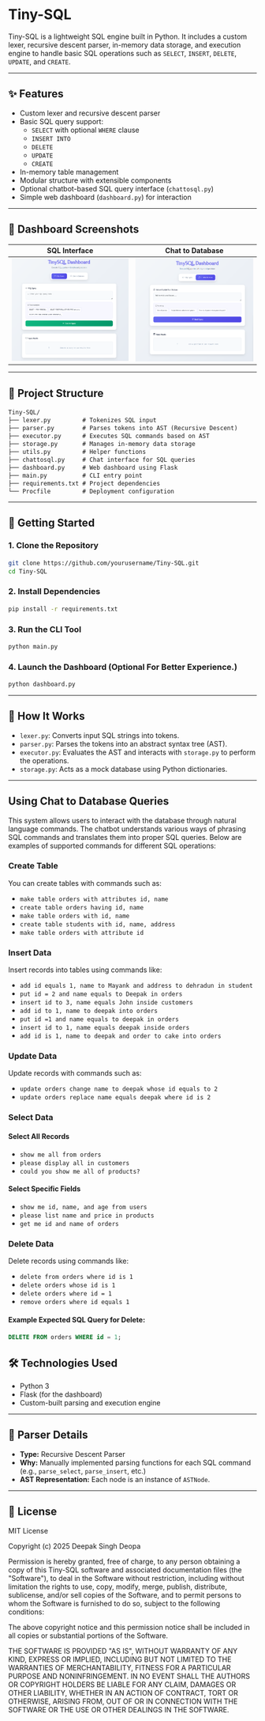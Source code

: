 # Tiny-SQL

Tiny-SQL is a lightweight SQL engine built in Python. It includes a custom lexer, recursive descent parser, in-memory data storage, and execution engine to handle basic SQL operations such as `SELECT`, `INSERT`, `DELETE`, `UPDATE`, and `CREATE`.

---

## ✨ Features

- Custom lexer and recursive descent parser
- Basic SQL query support:
  - `SELECT` with optional `WHERE` clause
  - `INSERT INTO`
  - `DELETE`
  - `UPDATE`
  - `CREATE`
- In-memory table management
- Modular structure with extensible components
- Optional chatbot-based SQL query interface (`chattosql.py`)
- Simple web dashboard (`dashboard.py`) for interaction

---

## 📸 Dashboard Screenshots

| SQL Interface                      | Chat to Database                     |
| ---------------------------------- | ------------------------------------ |
| ![SQL Interface](images/query.png) | ![Chat Interface](images/query1.png) |

---

## 🔧 Project Structure

```
Tiny-SQL/
├── lexer.py         # Tokenizes SQL input
├── parser.py        # Parses tokens into AST (Recursive Descent)
├── executor.py      # Executes SQL commands based on AST
├── storage.py       # Manages in-memory data storage
├── utils.py         # Helper functions
├── chattosql.py     # Chat interface for SQL queries
├── dashboard.py     # Web dashboard using Flask
├── main.py          # CLI entry point
├── requirements.txt # Project dependencies
└── Procfile         # Deployment configuration
```

---

## 🚀 Getting Started

### 1. Clone the Repository

```bash
git clone https://github.com/yourusername/Tiny-SQL.git
cd Tiny-SQL
```

### 2. Install Dependencies

```bash
pip install -r requirements.txt
```

### 3. Run the CLI Tool

```bash
python main.py
```

### 4. Launch the Dashboard (Optional For Better Experience.)

```bash
python dashboard.py
```

---

## 🧠 How It Works

- `lexer.py`: Converts input SQL strings into tokens.
- `parser.py`: Parses the tokens into an abstract syntax tree (AST).
- `executor.py`: Evaluates the AST and interacts with `storage.py` to perform the operations.
- `storage.py`: Acts as a mock database using Python dictionaries.

---

## Using Chat to Database Queries

This system allows users to interact with the database through natural language commands. The chatbot understands various ways of phrasing SQL commands and translates them into proper SQL queries. Below are examples of supported commands for different SQL operations:

### Create Table

You can create tables with commands such as:

- `make table orders with attributes id, name`
- `create table orders having id, name`
- `make table orders with id, name`
- `create table students with id, name, address`
- `make table orders with attribute id`

### Insert Data

Insert records into tables using commands like:

- `add id equals 1, name to Mayank and address to dehradun in student`
- `put id = 2 and name equals to Deepak in orders`
- `insert id to 3, name equals John inside customers`
- `add id to 1, name to deepak into orders`
- `put id =1 and name equals to deepak in orders`
- `insert id to 1, name equals deepak inside orders`
- `add id is 1, name to deepak and order to cake into orders`

### Update Data

Update records with commands such as:

- `update orders change name to deepak whose id equals to 2`
- `update orders replace name equals deepak where id is 2`

### Select Data

#### Select All Records

- `show me all from orders`
- `please display all in customers`
- `could you show me all of products?`

#### Select Specific Fields

- `show me id, name, and age from users`
- `please list name and price in products`
- `get me id and name of orders`

### Delete Data

Delete records using commands like:

- `delete from orders where id is 1`
- `delete orders whose id is 1`
- `delete orders where id = 1`
- `remove orders where id equals 1`

#### Example Expected SQL Query for Delete:

```sql
DELETE FROM orders WHERE id = 1;
```

## 🛠️ Technologies Used

- Python 3
- Flask (for the dashboard)
- Custom-built parsing and execution engine

---

## 🧩 Parser Details

- **Type:** Recursive Descent Parser
- **Why:** Manually implemented parsing functions for each SQL command (e.g., `parse_select`, `parse_insert`, etc.)
- **AST Representation:** Each node is an instance of `ASTNode`.

---

## 📜 License

MIT License

Copyright (c) 2025 Deepak Singh Deopa

Permission is hereby granted, free of charge, to any person obtaining a copy
of this Tiny-SQL software and associated documentation files (the "Software"),
to deal in the Software without restriction, including without limitation the rights
to use, copy, modify, merge, publish, distribute, sublicense, and/or sell
copies of the Software, and to permit persons to whom the Software is
furnished to do so, subject to the following conditions:

The above copyright notice and this permission notice shall
be included in all copies or substantial portions of the Software.

THE SOFTWARE IS PROVIDED "AS IS", WITHOUT WARRANTY OF ANY KIND,
EXPRESS OR IMPLIED, INCLUDING BUT NOT LIMITED TO THE WARRANTIES
OF MERCHANTABILITY, FITNESS FOR A PARTICULAR PURPOSE AND NONINFRINGEMENT.
IN NO EVENT SHALL THE AUTHORS OR COPYRIGHT HOLDERS BE LIABLE FOR ANY CLAIM,
DAMAGES OR OTHER LIABILITY, WHETHER IN AN ACTION OF CONTRACT, TORT OR OTHERWISE,
ARISING FROM, OUT OF OR IN CONNECTION WITH THE SOFTWARE OR THE USE OR OTHER DEALINGS
IN THE SOFTWARE.

```

```
